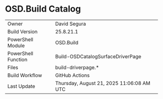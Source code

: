 ﻿# OSD.Build Catalog

| | |
|-|-|
| Owner | David Segura |
| Build Version | 25.8.21.1 |
| PowerShell Module | OSD.Build |
| PowerShell Function | Build-OSDCatalogSurfaceDriverPage |
| Files | build-driverpage.* |
| Build Workflow | GitHub Actions |
| Last Update | Thursday, August 21, 2025 11:06:08 AM UTC |
